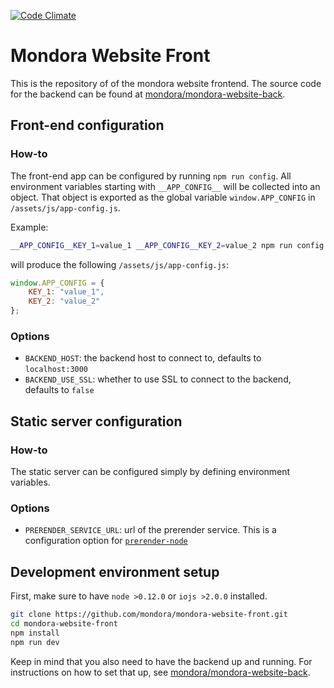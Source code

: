 [![Code Climate](https://codeclimate.com/github/mondora/mondora-website-front.png)](https://codeclimate.com/github/mondora/mondora-website-front)

# Mondora Website Front

This is the repository of of the mondora website frontend. The source code for
the backend can be found at
[mondora/mondora-website-back](https://github.com/mondora/mondora-website-back).

## Front-end configuration

### How-to

The front-end app can be configured by running `npm run config`. All environment
variables starting with `__APP_CONFIG__` will be collected into an object. That
object is exported as the global variable `window.APP_CONFIG` in
`/assets/js/app-config.js`.

Example:
```sh
__APP_CONFIG__KEY_1=value_1 __APP_CONFIG__KEY_2=value_2 npm run config
```
will produce the following `/assets/js/app-config.js`:
```js
window.APP_CONFIG = {
    KEY_1: "value_1",
    KEY_2: "value_2"
};
```

### Options

* `BACKEND_HOST`: the backend host to connect to, defaults to `localhost:3000`
* `BACKEND_USE_SSL`: whether to use SSL to connect to the backend, defaults to
  `false`

## Static server configuration

### How-to

The static server can be configured simply by defining environment variables.

### Options

* `PRERENDER_SERVICE_URL`: url of the prerender service. This is a configuration
option for [`prerender-node`](https://git.io/vVtNc)

## Development environment setup

First, make sure to have `node >0.12.0` or `iojs >2.0.0` installed.

```sh
git clone https://github.com/mondora/mondora-website-front.git
cd mondora-website-front
npm install
npm run dev
```

Keep in mind that you also need to have the backend up and running. For
instructions on how to set that up, see
[mondora/mondora-website-back](https://github.com/mondora/mondora-website-back).
